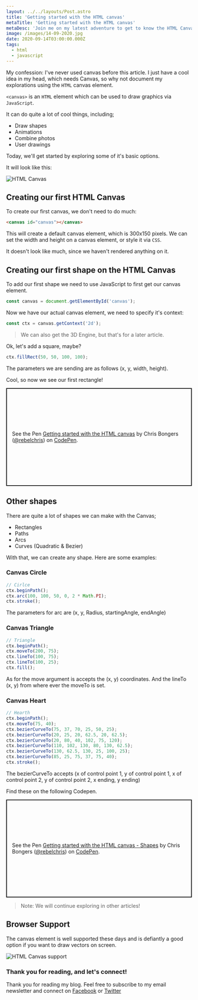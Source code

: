 ```yaml
---
layout: ../../layouts/Post.astro
title: 'Getting started with the HTML canvas'
metaTitle: 'Getting started with the HTML canvas'
metaDesc: 'Join me on my latest adventure to get to know the HTML Canvas'
image: /images/14-09-2020.jpg
date: 2020-09-14T03:00:00.000Z
tags:
  - html
  - javascript
---
```


My confession: I've never used canvas before this article.
I just have a cool idea in my head, which needs Canvas, so why not document my explorations using the `HTML` canvas element.

`<canvas>` is an `HTML` element which can be used to draw graphics via `JavaScript`.

It can do quite a lot of cool things, including;

- Draw shapes
- Animations
- Combine photos
- User drawings

Today, we'll get started by exploring some of it's basic options.

It will look like this:

![HTML Canvas](https://cdn.hashnode.com/res/hashnode/image/upload/v1599917728951/VFbTJSiR_.png)

## Creating our first HTML Canvas

To create our first canvas, we don't need to do much:

```html
<canvas id="canvas"></canvas>
```

This will create a default canvas element, which is 300x150 pixels. We can set the width and height on a canvas element, or style it via `CSS`.

It doesn't look like much, since we haven't rendered anything on it.

## Creating our first shape on the HTML Canvas

To add our first shape we need to use JavaScript to first get our canvas element.

```js
const canvas = document.getElementById('canvas');
```

Now we have our actual canvas element, we need to specify it's context:

```js
const ctx = canvas.getContext('2d');
```

> We can also get the 3D Engine, but that's for a later article.

Ok, let's add a square, maybe?

```js
ctx.fillRect(50, 50, 100, 100);
```

The parameters we are sending are as follows (x, y, width, height).

Cool, so now we see our first rectangle!

<p class="codepen" data-height="265" data-theme-id="dark" data-default-tab="js,result" data-user="rebelchris" data-slug-hash="RwayBVW" style="height: 265px; box-sizing: border-box; display: flex; align-items: center; justify-content: center; border: 2px solid; margin: 1em 0; padding: 1em;" data-pen-title="Getting started with the HTML canvas">
  <span>See the Pen <a href="https://codepen.io/rebelchris/pen/RwayBVW">
  Getting started with the HTML canvas</a> by Chris Bongers (<a href="https://codepen.io/rebelchris">@rebelchris</a>)
  on <a href="https://codepen.io">CodePen</a>.</span>
</p>
<script async src="https://static.codepen.io/assets/embed/ei.js"></script>

## Other shapes

There are quite a lot of shapes we can make with the Canvas;

- Rectangles
- Paths
- Arcs
- Curves (Quadratic & Bezier)

With that, we can create any shape. Here are some examples:

### Canvas Circle

```js
// Cirlce
ctx.beginPath();
ctx.arc(100, 100, 50, 0, 2 * Math.PI);
ctx.stroke();
```

The parameters for arc are (x, y, Radius, startingAngle, endAngle)

### Canvas Triangle

```js
// Triangle
ctx.beginPath();
ctx.moveTo(200, 75);
ctx.lineTo(100, 75);
ctx.lineTo(100, 25);
ctx.fill();
```

As for the move argument is accepts the (x, y) coordinates.
And the lineTo (x, y) from where ever the moveTo is set.

### Canvas Heart

```js
// Hearth
ctx.beginPath();
ctx.moveTo(75, 40);
ctx.bezierCurveTo(75, 37, 70, 25, 50, 25);
ctx.bezierCurveTo(20, 25, 20, 62.5, 20, 62.5);
ctx.bezierCurveTo(20, 80, 40, 102, 75, 120);
ctx.bezierCurveTo(110, 102, 130, 80, 130, 62.5);
ctx.bezierCurveTo(130, 62.5, 130, 25, 100, 25);
ctx.bezierCurveTo(85, 25, 75, 37, 75, 40);
ctx.stroke();
```

The bezierCurveTo accepts (x of control point 1, y of control point 1, x of control point 2, y of control point 2, x ending, y ending)

Find these on the following Codepen.

<p class="codepen" data-height="265" data-theme-id="dark" data-default-tab="js,result" data-user="rebelchris" data-slug-hash="RwaJVbM" style="height: 265px; box-sizing: border-box; display: flex; align-items: center; justify-content: center; border: 2px solid; margin: 1em 0; padding: 1em;" data-pen-title="Getting started with the HTML canvas - Shapes">
  <span>See the Pen <a href="https://codepen.io/rebelchris/pen/RwaJVbM">
  Getting started with the HTML canvas - Shapes</a> by Chris Bongers (<a href="https://codepen.io/rebelchris">@rebelchris</a>)
  on <a href="https://codepen.io">CodePen</a>.</span>
</p>
<script async src="https://static.codepen.io/assets/embed/ei.js"></script>

> Note: We will continue exploring in other articles!

## Browser Support

The canvas element is well supported these days and is defiantly a good option if you want to draw vectors on screen.

![HTML Canvas support](https://caniuse.bitsofco.de/static/v1/mdn-html__elements__canvas-1599916182087.png)

### Thank you for reading, and let's connect!

Thank you for reading my blog. Feel free to subscribe to my email newsletter and connect on [Facebook](https://www.facebook.com/DailyDevTipsBlog) or [Twitter](https://twitter.com/DailyDevTips1)
